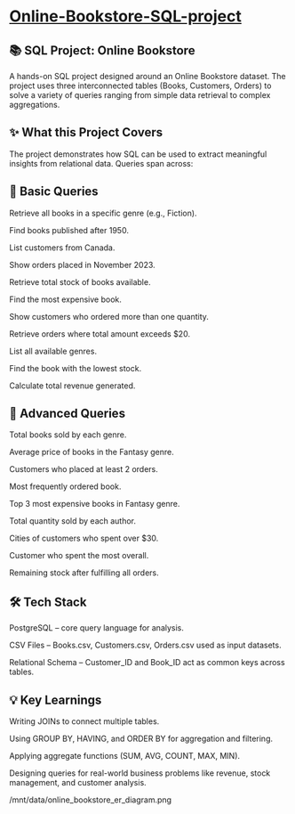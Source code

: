 # [Online-Bookstore-SQL-project]()

## 📚 SQL Project: Online Bookstore

A hands-on SQL project designed around an Online Bookstore dataset. The project uses three interconnected tables (Books, Customers, Orders) to solve a variety of queries ranging from simple data retrieval to complex aggregations.

## ✨ What this Project Covers

The project demonstrates how SQL can be used to extract meaningful insights from relational data. Queries span across:

## 🔹 Basic Queries

Retrieve all books in a specific genre (e.g., Fiction).

Find books published after 1950.

List customers from Canada.

Show orders placed in November 2023.

Retrieve total stock of books available.

Find the most expensive book.

Show customers who ordered more than one quantity.

Retrieve orders where total amount exceeds $20.

List all available genres.

Find the book with the lowest stock.

Calculate total revenue generated.

## 🔹 Advanced Queries

Total books sold by each genre.

Average price of books in the Fantasy genre.

Customers who placed at least 2 orders.

Most frequently ordered book.

Top 3 most expensive books in Fantasy genre.

Total quantity sold by each author.

Cities of customers who spent over $30.

Customer who spent the most overall.

Remaining stock after fulfilling all orders.

## 🛠 Tech Stack

PostgreSQL  – core query language for analysis.

CSV Files – Books.csv, Customers.csv, Orders.csv used as input datasets.

Relational Schema – Customer_ID and Book_ID act as common keys across tables.

## 💡 Key Learnings

Writing JOINs to connect multiple tables.

Using GROUP BY, HAVING, and ORDER BY for aggregation and filtering.

Applying aggregate functions (SUM, AVG, COUNT, MAX, MIN).

Designing queries for real-world business problems like revenue, stock management, and customer analysis.

/mnt/data/online_bookstore_er_diagram.png
